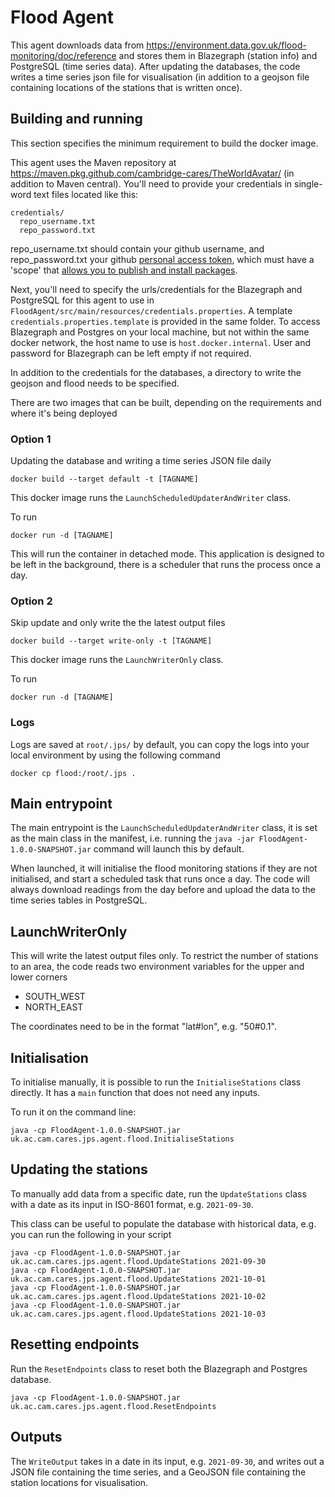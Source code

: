 # Flood Agent
This agent downloads data from https://environment.data.gov.uk/flood-monitoring/doc/reference and stores them in Blazegraph (station info) and PostgreSQL (time series data). After updating the databases, the code writes a time series json file for visualisation (in addition to a geojson file containing locations of the stations that is written once).

## Building and running
This section specifies the minimum requirement to build the docker image. 

This agent uses the Maven repository at https://maven.pkg.github.com/cambridge-cares/TheWorldAvatar/ (in addition to Maven central).
You'll need to provide your credentials in single-word text files located like this:
```
credentials/
  repo_username.txt
  repo_password.txt
```

repo_username.txt should contain your github username, and repo_password.txt your github [personal access token](https://docs.github.com/en/github/authenticating-to-github/creating-a-personal-access-token), which must have a 'scope' that [allows you to publish and install packages](https://docs.github.com/en/packages/working-with-a-github-packages-registry/working-with-the-apache-maven-registry#authenticating-to-github-packages).

Next, you'll need to specify the urls/credentials for the Blazegraph and PostgreSQL for this agent to use in `FloodAgent/src/main/resources/credentials.properties`. A template `credentials.properties.template` is provided in the same folder. To access Blazegraph and Postgres on your local machine, but not within the same docker network, the host name to use is `host.docker.internal`. User and password for Blazegraph can be left empty if not required. 

In addition to the credentials for the databases, a directory to write the geojson and flood needs to be specified.

There are two images that can be built, depending on the requirements and where it's being deployed

### Option 1
Updating the database and writing a time series JSON file daily

```
docker build --target default -t [TAGNAME]
```

This docker image runs the `LaunchScheduledUpdaterAndWriter` class.

To run
```
docker run -d [TAGNAME]
```

This will run the container in detached mode. This application is designed to be left in the background, there is a scheduler that runs the process once a day.

### Option 2
Skip update and only write the the latest output files
```
docker build --target write-only -t [TAGNAME]
```

This docker image runs the `LaunchWriterOnly` class.

To run
```
docker run -d [TAGNAME]
```
### Logs
Logs are saved at `root/.jps/` by default, you can copy the logs into your local environment by using the following command
```
docker cp flood:/root/.jps .
```

## Main entrypoint
The main entrypoint is the `LaunchScheduledUpdaterAndWriter` class, it is set as the main class in the manifest, i.e. running the `java -jar FloodAgent-1.0.0-SNAPSHOT.jar` command will launch this by default.

When launched, it will initialise the flood monitoring stations if they are not initialised, and start a scheduled task that runs once a day. The code will always download readings from the day before and upload the data to the time series tables in PostgreSQL.

## LaunchWriterOnly
This will write the latest output files only. To restrict the number of stations to an area, the code reads two environment variables for the upper and lower corners
- SOUTH_WEST
- NORTH_EAST

The coordinates need to be in the format "lat#lon", e.g. "50#0.1".

## Initialisation
To initialise manually, it is possible to run the `InitialiseStations` class directly. It has a `main` function that does not need any inputs.

To run it on the command line:
```
java -cp FloodAgent-1.0.0-SNAPSHOT.jar uk.ac.cam.cares.jps.agent.flood.InitialiseStations
```

## Updating the stations
To manually add data from a specific date, run the `UpdateStations` class with a date as its input in ISO-8601 format, e.g. `2021-09-30`.

This class can be useful to populate the database with historical data, e.g. you can run the following in your script
```
java -cp FloodAgent-1.0.0-SNAPSHOT.jar uk.ac.cam.cares.jps.agent.flood.UpdateStations 2021-09-30
java -cp FloodAgent-1.0.0-SNAPSHOT.jar uk.ac.cam.cares.jps.agent.flood.UpdateStations 2021-10-01
java -cp FloodAgent-1.0.0-SNAPSHOT.jar uk.ac.cam.cares.jps.agent.flood.UpdateStations 2021-10-02
java -cp FloodAgent-1.0.0-SNAPSHOT.jar uk.ac.cam.cares.jps.agent.flood.UpdateStations 2021-10-03
```

## Resetting endpoints
Run the `ResetEndpoints` class to reset both the Blazegraph and Postgres database.
```
java -cp FloodAgent-1.0.0-SNAPSHOT.jar uk.ac.cam.cares.jps.agent.flood.ResetEndpoints
```

## Outputs
The `WriteOutput` takes in a date in its input, e.g. `2021-09-30`, and writes out a JSON file containing the time series, and a GeoJSON file containing the station locations for visualisation.
